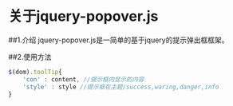 关于jquery-popover.js
=====================


##1.介绍
jquery-popover.js是一简单的基于jquery的提示弹出框框架。

##2.使用方法
````javascript
$(dom).toolTip{
    'con' : content, //提示框内显示的内容
    'style' : style //提示框在主题/success,waring,danger,info
}
